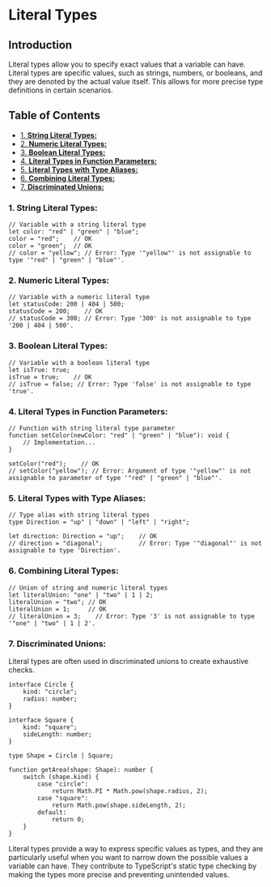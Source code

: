 # Literal Types

## Introduction

Literal types allow you to specify exact values that a variable can have. Literal types are specific values, such as strings, numbers, or booleans, and they are denoted by the actual value itself. This allows for more precise type definitions in certain scenarios.

## Table of Contents

- [1. **String Literal Types:**](#1-string-literal-types)
- [2. **Numeric Literal Types:**](#2-numeric-literal-types)
- [3. **Boolean Literal Types:**](#3-boolean-literal-types)
- [4. **Literal Types in Function Parameters:**](#4-literal-types-in-function-parameters)
- [5. **Literal Types with Type Aliases:**](#5-literal-types-with-type-aliases)
- [6. **Combining Literal Types:**](#6-combining-literal-types)
- [7. **Discriminated Unions:**](#7-discriminated-unions)

### 1. **String Literal Types:**

```tsx
// Variable with a string literal type
let color: "red" | "green" | "blue";
color = "red";    // OK
color = "green";  // OK
// color = "yellow"; // Error: Type '"yellow"' is not assignable to type '"red" | "green" | "blue"'.
```

### 2. **Numeric Literal Types:**

```tsx
// Variable with a numeric literal type
let statusCode: 200 | 404 | 500;
statusCode = 200;    // OK
// statusCode = 300; // Error: Type '300' is not assignable to type '200 | 404 | 500'.
```

### 3. **Boolean Literal Types:**

```tsx
// Variable with a boolean literal type
let isTrue: true;
isTrue = true;    // OK
// isTrue = false; // Error: Type 'false' is not assignable to type 'true'.
```

### 4. **Literal Types in Function Parameters:**

```tsx
// Function with string literal type parameter
function setColor(newColor: "red" | "green" | "blue"): void {
    // Implementation...
}

setColor("red");    // OK
// setColor("yellow"); // Error: Argument of type '"yellow"' is not assignable to parameter of type '"red" | "green" | "blue"'.
```

### 5. **Literal Types with Type Aliases:**

```tsx
// Type alias with string literal types
type Direction = "up" | "down" | "left" | "right";

let direction: Direction = "up";    // OK
// direction = "diagonal";          // Error: Type '"diagonal"' is not assignable to type 'Direction'.
```

### 6. **Combining Literal Types:**

```tsx
// Union of string and numeric literal types
let literalUnion: "one" | "two" | 1 | 2;
literalUnion = "two"; // OK
literalUnion = 1;     // OK
// literalUnion = 3;    // Error: Type '3' is not assignable to type '"one" | "two" | 1 | 2'.
```

### 7. **Discriminated Unions:**

Literal types are often used in discriminated unions to create exhaustive checks.

```tsx
interface Circle {
    kind: "circle";
    radius: number;
}

interface Square {
    kind: "square";
    sideLength: number;
}

type Shape = Circle | Square;

function getArea(shape: Shape): number {
    switch (shape.kind) {
        case "circle":
            return Math.PI * Math.pow(shape.radius, 2);
        case "square":
            return Math.pow(shape.sideLength, 2);
        default:
            return 0;
    }
}
```

Literal types provide a way to express specific values as types, and they are particularly useful when you want to narrow down the possible values a variable can have. They contribute to TypeScript's static type checking by making the types more precise and preventing unintended values.